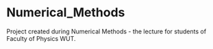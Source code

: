 # Numerical_Methods

Project created during Numerical Methods - the lecture for students of Faculty of Physics WUT.
